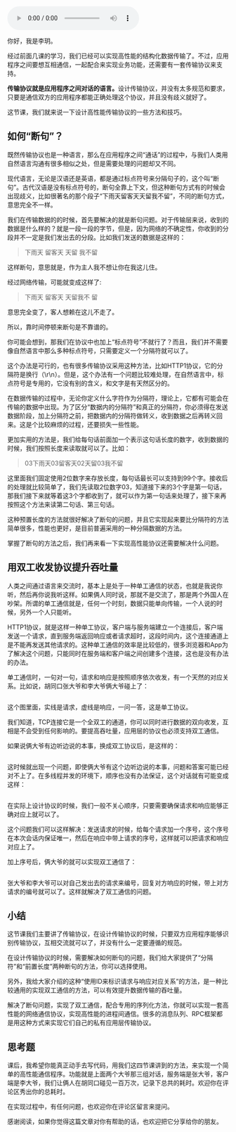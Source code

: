 <audio title="13 _ 传输协议：应用程序之间对话的语言" src="https://static001.geekbang.org/resource/audio/74/57/7481f97a5cb1b8a813faf77ea1b85557.mp3" controls="controls"></audio> 
<p>你好，我是李玥。</p><p>经过前面几课的学习，我们已经可以实现高性能的结构化数据传输了。不过，应用程序之间要想互相通信，一起配合来实现业务功能，还需要有一套传输协议来支持。</p><p><strong>传输协议就是应用程序之间对话的语言。</strong>设计传输协议，并没有太多规范和要求，只要是通信双方的应用程序都能正确处理这个协议，并且没有歧义就好了。</p><p>这节课，我们就来说一下设计高性能传输协议的一些方法和技巧。</p><h2>如何“断句”？</h2><p>既然传输协议也是一种语言，那么在应用程序之间“通话”的过程中，与我们人类用自然语言沟通有很多相似之处，但是需要处理的问题却又不同。</p><p>现代语言，无论是汉语还是英语，都是通过标点符号来分隔句子的，这个叫“断句”。古代汉语是没有标点符号的，断句全靠上下文，但这种断句方式有的时候会出现歧义，比如很著名的那个段子“下雨天留客天天留我不留”，不同的断句方式，意思完全不一样。</p><p>我们在传输数据的的时候，首先要解决的就是断句问题。对于传输层来说，收到的数据是什么样的？就是一段一段的字节，但是，因为网络的不确定性，你收到的分段并不一定是我们发出去的分段。比如我们发送的数据是这样的：</p><blockquote>
<p>下雨天  留客天  天留  我不留</p>
</blockquote><p>这样断句，意思就是，作为主人我不想让你在我这儿住。</p><!-- [[[read_end]]] --><p>经过网络传输，可能就变成这样了:</p><blockquote>
<p>下雨天  留客天  天留我不  留</p>
</blockquote><p>意思完全变了，客人想赖在这儿不走了。</p><p>所以，靠时间停顿来断句是不靠谱的。</p><p>你可能会想到，那我们在协议中也加上“标点符号”不就行了？而且，我们并不需要像自然语言中那么多种标点符号，只需要定义一个分隔符就可以了。</p><p>这个办法是可行的，也有很多传输协议采用这种方法，比如HTTP1协议，它的分隔符是换行（\r\n）。但是，这个办法有一个问题比较难处理，在自然语言中，标点符号是专用的，它没有别的含义，和文字是有天然区分的。</p><p>在数据传输的过程中，无论你定义什么字符作为分隔符，理论上，它都有可能会在传输的数据中出现。为了区分“数据内的分隔符”和真正的分隔符，你必须得在发送数据阶段，加上分隔符之前，把数据内的分隔符做转义，收到数据之后再转义回来。这是个比较麻烦的过程，还要损失一些性能。</p><p>更加实用的方法是，我们给每句话前面加一个表示这句话长度的数字，收到数据的时候，我们按照长度来读取就可以了。比如：</p><blockquote>
<p>03下雨天03留客天02天留03我不留</p>
</blockquote><p>这里面我们固定使用2位数字来存放长度，每句话最长可以支持到99个字。接收后的处理就比较简单了，我们先读取2位数字03，知道接下来的3个字是第一句话，那我们接下来就等着这3个字都收到了，就可以作为第一句话来处理了，接下来再按照这个方法来读第二句话、第三句话。</p><p>这种预置长度的方法就很好解决了断句的问题，并且它实现起来要比分隔符的方法简单很多，性能也更好，是目前普遍采用的一种分隔数据的方法。</p><p>掌握了断句的方法之后，我们再来看一下实现高性能协议还需要解决什么问题。</p><h2>用双工收发协议提升吞吐量</h2><p>人类之间通过语言来交流时，基本上是处于一种单工通信的状态，也就是我说你听，然后再你说我听这样。如果俩人同时说，那就不是交流了，那是两个外国人在吵架。所谓的单工通信就是，任何一个时刻，数据只能单向传输，一个人说的时候，另外一个人只能听。</p><p>HTTP1协议，就是这样一种单工协议，客户端与服务端建立一个连接后，客户端发送一个请求，直到服务端返回响应或者请求超时，这段时间内，这个连接通道上是不能再发送其他请求的。这种单工通信的效率是比较低的，很多浏览器和App为了解决这个问题，只能同时在服务端和客户端之间创建多个连接，这也是没有办法的办法。</p><p>单工通信时，一句对一句，请求和响应是按照顺序依次收发，有一个天然的对应关系。比如说，胡同口张大爷和李大爷俩大爷碰上了：</p><p><img src="https://static001.geekbang.org/resource/image/bc/cd/bcbcec4ce8e9120b28b5627e56cb0ccd.jpg" alt=""></p><p>这个图里面，实线是请求，虚线是响应，一问一答，这是单工协议。</p><p>我们知道，TCP连接它是一个全双工的通道，你可以同时进行数据的双向收发，互相是不会受到任何影响的。要提高吞吐量，应用层的协议也必须支持双工通信。</p><p>如果说俩大爷有边听边说的本事，换成双工协议后，是这样的：</p><p><img src="https://static001.geekbang.org/resource/image/8a/e5/8a6587851a0fbc9fd0e4c9d09357aee5.jpg" alt=""></p><p>这时候就出现一个问题，即使俩大爷有这个边听边说的本事，问题和答案可能已经对不上了。在多线程并发的环境下，顺序也没有办法保证，这个对话就有可能变成这样：</p><p><img src="https://static001.geekbang.org/resource/image/29/46/29d696771575b46258e4d6bd809c8c46.jpg" alt=""></p><p>在实际上设计协议的时候，我们一般不关心顺序，只要需要确保请求和响应能够正确对应上就可以了。</p><p>这个问题我们可以这样解决：发送请求的时候，给每个请求加一个序号，这个序号在本次会话内保证唯一，然后在响应中带上请求的序号，这样就可以把请求和响应对应上了。</p><p>加上序号后，俩大爷的就可以实现双工通信了：</p><p><img src="https://static001.geekbang.org/resource/image/7c/18/7c944db7d136f3b9c027be3e99685f18.jpg" alt=""></p><p>张大爷和李大爷可以对自己发出去的请求来编号，回复对方响应的时候，带上对方请求的编号就可以了。这样就解决了双工通信的问题。</p><h2>小结</h2><p>这节课我们主要讲了传输协议，在设计传输协议的时候，只要双方应用程序能够识别传输协议，互相交流就可以了，并没有什么一定要遵循的规范。</p><p>在设计传输协议的时候，需要解决如何断句的问题，我们给大家提供了“分隔符”和“前置长度”两种断句的方法，你可以选择使用。</p><p>另外，我给大家介绍的这种“使用ID来标识请求与响应对应关系”的方法，是一种比较通用的实现双工通信的方法，可以有效提升数据传输的吞吐量。</p><p>解决了断句问题，实现了双工通信，配合专用的序列化方法，你就可以实现一套高性能的网络通信协议，实现高性能的进程间通信。很多的消息队列、RPC框架都是用这种方式来实现它们自己的私有应用层传输协议。</p><h2>思考题</h2><p>课后，我希望你能真正动手去写代码，用我们这四节课讲到的方法，来实现一个简单的高性能通信程序。功能就是上面两个大爷那三组对话，服务端是张大爷，客户端是李大爷，我们让俩人在胡同口碰见一百万次，记录下总共的耗时。欢迎你在评论区秀出你的总耗时。</p><p>在实现过程中，有任何问题，也欢迎你在评论区留言来提问。</p><p>感谢阅读，如果你觉得这篇文章对你有帮助的话，也欢迎把它分享给你的朋友。</p><p></p>